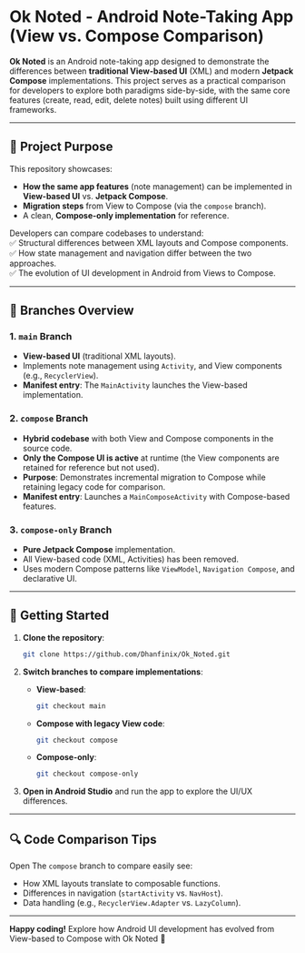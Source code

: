 # Ok Noted - Android Note-Taking App (View vs. Compose Comparison)

**Ok Noted** is an Android note-taking app designed to demonstrate the differences between **traditional View-based UI** (XML) and modern **Jetpack Compose** implementations. This project serves as a practical comparison for developers to explore both paradigms side-by-side, with the same core features (create, read, edit, delete notes) built using different UI frameworks.

---

## 📖 Project Purpose  
This repository showcases:  
- **How the same app features** (note management) can be implemented in **View-based UI** vs. **Jetpack Compose**.  
- **Migration steps** from View to Compose (via the `compose` branch).  
- A clean, **Compose-only implementation** for reference.  

Developers can compare codebases to understand:  
✅ Structural differences between XML layouts and Compose components.  
✅ How state management and navigation differ between the two approaches.  
✅ The evolution of UI development in Android from Views to Compose.  

---

## 🌿 Branches Overview  

### 1. **`main` Branch**  
- **View-based UI** (traditional XML layouts).  
- Implements note management using `Activity`, and View components (e.g., `RecyclerView`).  
- **Manifest entry**: The `MainActivity` launches the View-based implementation.  

### 2. **`compose` Branch**  
- **Hybrid codebase** with both View and Compose components in the source code.  
- **Only the Compose UI is active** at runtime (the View components are retained for reference but not used).  
- **Purpose**: Demonstrates incremental migration to Compose while retaining legacy code for comparison.  
- **Manifest entry**: Launches a `MainComposeActivity` with Compose-based features.  

### 3. **`compose-only` Branch**  
- **Pure Jetpack Compose** implementation.  
- All View-based code (XML, Activities) has been removed.  
- Uses modern Compose patterns like `ViewModel`, `Navigation Compose`, and declarative UI.  

---

## 🚀 Getting Started  
1. **Clone the repository**:  
   ```bash
   git clone https://github.com/Dhanfinix/Ok_Noted.git
   ```

2. **Switch branches to compare implementations**:  
   - **View-based**:  
     ```bash
     git checkout main
     ```  
   - **Compose with legacy View code**:  
     ```bash
     git checkout compose
     ```  
   - **Compose-only**:  
     ```bash
     git checkout compose-only
     ```  

3. **Open in Android Studio** and run the app to explore the UI/UX differences.  

---

## 🔍 Code Comparison Tips  
Open The `compose` branch to compare easily see:  
  - How XML layouts translate to composable functions.  
  - Differences in navigation (`startActivity` vs. `NavHost`).  
  - Data handling (e.g., `RecyclerView.Adapter` vs. `LazyColumn`). 

---

**Happy coding!** Explore how Android UI development has evolved from View-based to Compose with Ok Noted 🚀  
